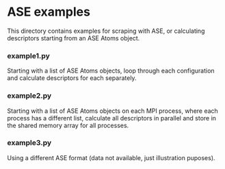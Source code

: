 # ASE examples

This directory contains examples for scraping with ASE, or calculating 
descriptors starting from an ASE Atoms object.

### example1.py

Starting with a list of ASE Atoms objects, loop through each configuration 
and calculate descriptors for each separately.

### example2.py

Starting with a list of ASE Atoms objects on each MPI process, where each
process has a different list, calculate all descriptors in parallel and store 
in the shared memory array for all processes.

### example3.py

Using a different ASE format (data not available, just illustration puposes).
